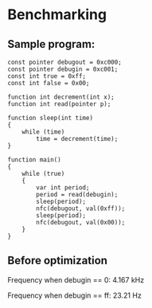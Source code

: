 Benchmarking
============

Sample program:
---------------

```
const pointer debugout = 0xc000;
const pointer debugin = 0xc001;
const int true = 0xff;
const int false = 0x00;

function int decrement(int x);
function int read(pointer p);

function sleep(int time)
{
    while (time)
        time = decrement(time);
}

function main()
{
    while (true)
    {
        var int period;
        period = read(debugin);
        sleep(period);
        nfc(debugout, val(0xff));
        sleep(period);
        nfc(debugout, val(0x00));
    }
}
```

Before optimization
-------------------

Frequency when debugin == 0:
4.167 kHz

Frequency when debugin == ff:
23.21 Hz